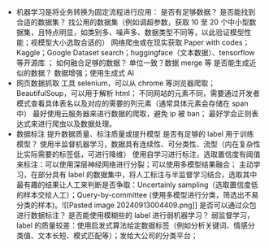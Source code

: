 - 机器学习是将业务转换为固定流程进行应用：
	是否有足够数据？
	是否能找到合适的数据集？
		找公用的数据集（例如调超参数，获取 10 至 20 个中小型数据集，且特点明显，如类别多、噪声多、数据类型不同等，以此验证模型性能；视模型大小选取合适的）
		网络爬虫或在现实获取
		Paper with codes；Kaggle；Google Dataset search；huggingface（文本数据）、tensorflow 等开源库 ；
	如何融合足够的数据？
		单位一致？数据 merge 等
	是否能生成近似的数据？
		数据增强；使用生成式 AI
- 网页数据抓取
	工具
		selenium，可以从 chrome 等浏览器爬取；
		BeautifulSoup，可以用于解析 html；
		不同网站的元素不同，需要通过开发者模式查看具体表名以及对应的需要的列元素（通常具体元素会存储在 span 中）
		最好使用云服务器来进行数据的爬取，避免 ip 被 ban；
		最好学会正则表达式来进行爬虫以及数据处理。
- 数据标注
	提升数据质量、标注质量或提升模型
	是否有足够的 label 用于训练模型？
		使用半监督机器学习，数据具有连续性、可分类性、流型（内在复杂性比实际需要的标签低，可进行降维）
		使用自学习进行标注，选取置信度有阈值来标注：可以使用深层神经网络进行分裂；可以使用多模型结果融合；
		主动学习，在部分具有 label 的数据集中，将人工标注与半监督学习结合，选取其中最有趣的结果让人工来判断是否争取：Uncertainly sampling（选取置信度低的样本交给人工）；Query-by-committee (使用多模型进行分类，筛选出不易分类的样本)。![[Pasted image 20240913004409.png]]
	是否可以通过众包进行数据标注？
	是否能使用模糊些的 label 进行弱机器学习？
		弱监督学习，label 的质量较差：使用启发式算法给定数据标签（例如分析关键词、情感分类值、文本长短、模式匹配等）；发给大公司的分类平台；